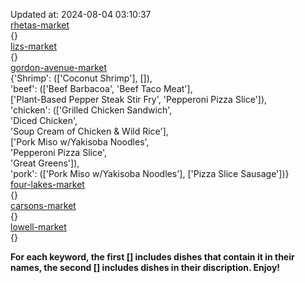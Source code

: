 Updated at: 2024-08-04 03:10:37  
[rhetas-market](https://wisc-housingdining.nutrislice.com/menu/rhetas-market/lunch/2024-08-04)  
{}  
[lizs-market](https://wisc-housingdining.nutrislice.com/menu/lizs-market/lunch/2024-08-04)  
{}  
[gordon-avenue-market](https://wisc-housingdining.nutrislice.com/menu/gordon-avenue-market/lunch/2024-08-04)  
{'Shrimp': (['Coconut Shrimp'], []),  
 'beef': (['Beef Barbacoa', 'Beef Taco Meat'],  
          ['Plant-Based Pepper Steak Stir Fry', 'Pepperoni Pizza Slice']),  
 'chicken': (['Grilled Chicken Sandwich',  
              'Diced Chicken',  
              'Soup Cream of Chicken & Wild Rice'],  
             ['Pork Miso w/Yakisoba Noodles',  
              'Pepperoni Pizza Slice',  
              'Great Greens']),  
 'pork': (['Pork Miso w/Yakisoba Noodles'], ['Pizza Slice Sausage'])}  
[four-lakes-market](https://wisc-housingdining.nutrislice.com/menu/four-lakes-market/lunch/2024-08-04)  
{}  
[carsons-market](https://wisc-housingdining.nutrislice.com/menu/carsons-market/lunch/2024-08-04)  
{}  
[lowell-market](https://wisc-housingdining.nutrislice.com/menu/lowell-market/lunch/2024-08-04)  
{}  
  
**For each keyword, the first [] includes dishes that contain it in their names, the second [] includes dishes in their discription. Enjoy!**  
